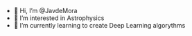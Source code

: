 - 👋 Hi, I’m @JavdeMora
- 👀 I’m interested in Astrophysics
- 🌱 I’m currently learning to create Deep Learning algorythms


<!---
JavdeMora/JavdeMora is a ✨ special ✨ repository because its `README.md` (this file) appears on your GitHub profile.
You can click the Preview link to take a look at your changes.
--->
